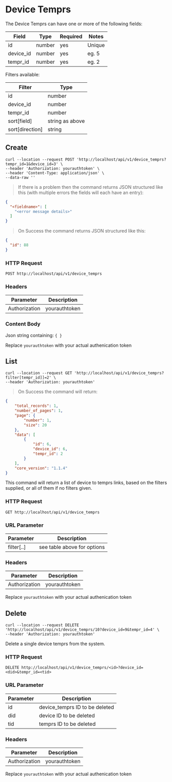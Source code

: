 # Device Temprs

The Device Temprs can have one or more of the following fields:

Field | Type | Required | Notes
----- | ---- | -------- | -----
id  | number | yes | Unique
device_id | number | yes | eg. 5
tempr_id | number | yes | eg. 2

Filters available:

Filter | Type
------ | ----
id | number
device_id | number
tempr_id | number
sort[field] | string as above
sort[direction] | string

[//]:#(*****************************************************************************)

## Create

```shell
curl --location --request POST 'http://localhost/api/v1/device_temprs?tempr_id=1&device_id=3' \
--header 'Authorization: yourauthtoken' \
--header 'Content-Type: application/json' \
--data-raw ''
```

> If there is a problem then the command returns JSON structured like this (with multiple errors the fields will each have an entry):

```json
{
  "<fieldname>": [
  	"<error message details>"
  ]
}
```

> On Success the command returns JSON structured like this:

```json
{
  "id": 88
}
```

### HTTP Request

`POST http://localhost/api/v1/device_temprs`

### Headers

Parameter | Description
--------- | -----------
Authorization | yourauthtoken

### Content Body

Json string containing:
`
	{
	}
`

<aside class="notice">Replace <code>yourauthtoken</code> with your actual authenication token</aside>



[//]:#(*****************************************************************************)

## List

```shell
curl --location --request GET 'http://localhost/api/v1/device_temprs?filter[tempr_id]]=2' \
--header 'Authorization: yourauthtoken'
```

> On Success the command will return:

```json
{
    "total_records": 1,
    "number_of_pages": 1,
    "page": {
        "number": 1,
        "size": 20
    },
    "data": [
        {
            "id": 6,
            "device_id": 6,
            "tempr_id": 2
        }
    ],
    "core_version": "1.1.4"
}
```

This command will return a list of device to temprs links, based on the filters supplied, or all of them if no filters given.

### HTTP Request

`GET http://localhost/api/v1/device_temprs`

### URL Parameter

Parameter | Description
--------- | -----------
filter[..] | see table above for options

### Headers

Parameter | Description
--------- | -----------
Authorization | yourauthtoken

<aside class="notice">Replace <code>yourauthtoken</code> with your actual authenication token</aside>



[//]:#(*****************************************************************************)

## Delete

```shell
curl --location --request DELETE 'http://localhost/api/v1/device_temprs/10?device_id=9&tempr_id=4' \
--header 'Authorization: yourauthtoken'
```

Delete a single device temprs from the system.

### HTTP Request

`DELETE http://localhost/api/v1/device_temprs/<id>?device_id=<did>&tempr_id=<tid>`

### URL Parameter

Parameter | Description
--------- | -----------
id | device_temprs ID to be deleted
did | device ID to be deleted
tid | temprs ID to be deleted

### Headers

Parameter | Description
--------- | -----------
Authorization | yourauthtoken

<aside class="notice">Replace <code>yourauthtoken</code> with your actual authenication token</aside>

